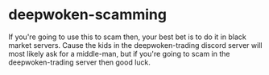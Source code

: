 # deepwoken-scamming

If you're going to use this to scam then, your best bet is to do it in black market servers.
Cause the kids in the deepwoken-trading discord server will most likely ask for a middle-man, but if you're going to scam in the deepwoken-trading server then good luck.
